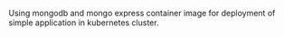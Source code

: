 Using mongodb and mongo express container image for deployment of simple application in kubernetes cluster.
